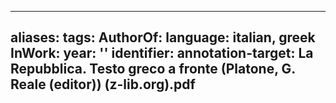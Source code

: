 
---
aliases: 
tags: 
AuthorOf: 
language: italian, greek
InWork: 
year: ''
identifier: 
annotation-target: La Repubblica. Testo greco a fronte (Platone, G. Reale (editor)) (z-lib.org).pdf
---
